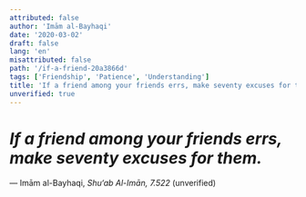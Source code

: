 ```yaml
---
attributed: false
author: 'Imām al-Bayhaqi'
date: '2020-03-02'
draft: false
lang: 'en'
misattributed: false
path: '/if-a-friend-20a3866d'
tags: ['Friendship', 'Patience', 'Understanding']
title: 'If a friend among your friends errs, make seventy excuses for them.'
unverified: true
---
```


# *If a friend among your friends errs, make seventy excuses for them.*
&mdash; Imām al-Bayhaqi, <cite>Shu‘ab Al-Imān, 7.522</cite> (unverified)